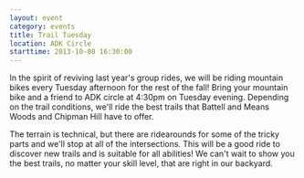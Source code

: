 ```yaml
---
layout: event
category: events
title: Trail Tuesday
location: ADK Circle
starttime: 2013-10-08 16:30:00
---
```


In the spirit of reviving last year's group rides, we will be riding mountain bikes every Tuesday afternoon for the rest of the fall! Bring your mountain bike and a friend to ADK circle at 4:30pm on Tuesday evening. Depending on the trail conditions, we'll ride the best trails that Battell and Means Woods and Chipman Hill have to offer.

The terrain is technical, but there are ridearounds for some of the tricky parts and we'll stop at all of the intersections. This will be a good ride to discover new trails and is suitable for all abilities! We can't wait to show you the best trails, no matter your skill level, that are right in our backyard.